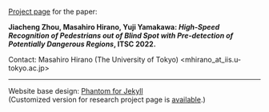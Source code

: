 [Project page](https://mhirano.github.io/blind-spot-detection/) for the paper:  

**Jiacheng Zhou, Masahiro Hirano, Yuji Yamakawa: *High-Speed Recognition of Pedestrians out of Blind Spot with Pre-detection of Potentially Dangerous Regions*, ITSC 2022.**
  
Contact:
Masahiro Hirano (The University of Tokyo) <mhirano_at_iis.u-tokyo.ac.jp>
  

---
Website base design: [Phantom for Jekyll](http://jamigibbs.github.io/phantom/)  
(Customized version for research project page is [available](https://github.com/mhirano/project-page-template-phantom).)